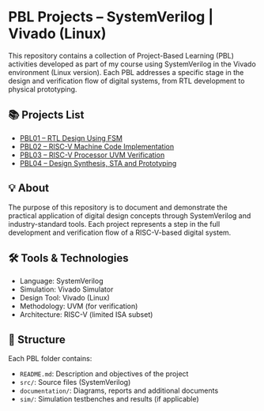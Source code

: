 # PBL Projects – SystemVerilog | Vivado (Linux)

This repository contains a collection of Project-Based Learning (PBL) activities developed as part of my course using SystemVerilog in the Vivado environment (Linux version). Each PBL addresses a specific stage in the design and verification flow of digital systems, from RTL development to physical prototyping.

## 📚 Projects List

- [PBL01 – RTL Design Using FSM](./PBL01/)
- [PBL02 – RISC-V Machine Code Implementation]()
- [PBL03 – RISC-V Processor UVM Verification]()
- [PBL04 – Design Synthesis, STA and Prototyping]()

## 💡 About

The purpose of this repository is to document and demonstrate the practical application of digital design concepts through SystemVerilog and industry-standard tools. Each project represents a step in the full development and verification flow of a RISC-V-based digital system.

## 🛠️ Tools & Technologies

- Language: SystemVerilog
- Simulation: Vivado Simulator
- Design Tool: Vivado (Linux)
- Methodology: UVM (for verification)
- Architecture: RISC-V (limited ISA subset)

## 📁 Structure

Each PBL folder contains:

- `README.md`: Description and objectives of the project
- `src/`: Source files (SystemVerilog)
- `documentation/`: Diagrams, reports and additional documents
- `sim/`: Simulation testbenches and results (if applicable)
